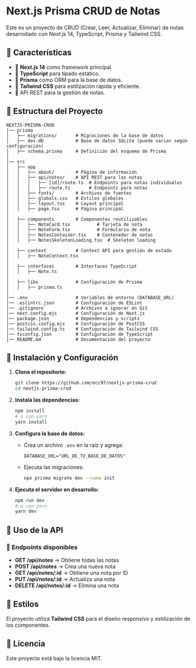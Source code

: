 # Next.js Prisma CRUD de Notas

Este es un proyecto de CRUD (Crear, Leer, Actualizar, Eliminar) de notas desarrollado con Next.js 14, TypeScript, Prisma y Tailwind CSS.

## 📌 Características
- 📌 **Next.js 14** como framework principal.
- 📌 **TypeScript** para tipado estático.
- 📌 **Prisma** como ORM para la base de datos.
- 📌 **Tailwind CSS** para estilización rápida y eficiente.
- 📌 API REST para la gestión de notas.

## 📂 Estructura del Proyecto
```
NEXTJS-PRISMA-CRUD
│── prisma
│   ├── migrations/       # Migraciones de la base de datos
│   ├── dev.db            # Base de datos SQLite (puede variar según configuración)
│   ├── schema.prisma     # Definición del esquema de Prisma
│
│── src
│   ├── app
│   │   ├── about/        # Página de información
│   │   ├── api/notes/    # API REST para las notas
│   │   │   ├── [id]/route.ts  # Endpoints para notas individuales
│   │   │   ├── route.ts       # Endpoints para notas
│   │   ├── fonts/        # Archivos de fuentes
│   │   ├── globals.css   # Estilos globales
│   │   ├── layout.tsx    # Layout principal
│   │   ├── page.tsx      # Página principal
│
│   ├── components        # Componentes reutilizables
│   │   ├── NoteCard.tsx          # Tarjeta de nota
│   │   ├── NoteForm.tsx          # Formulario de nota
│   │   ├── NotesContainer.tsx    # Contenedor de notas
│   │   ├── NotesSkeletonLoading.tsx  # Skeleton loading
│
│   ├── context           # Context API para gestión de estado
│   │   ├── NoteContext.tsx
│
│   ├── interfaces        # Interfaces TypeScript
│   │   ├── Note.ts
│
│   ├── libs              # Configuración de Prisma
│   │   ├── prisma.ts
│
│── .env                  # Variables de entorno (DATABASE_URL)
│── .eslintrc.json        # Configuración de ESLint
│── .gitignore            # Archivos a ignorar en Git
│── next.config.mjs       # Configuración de Next.js
│── package.json          # Dependencias y scripts
│── postcss.config.mjs    # Configuración de PostCSS
│── tailwind.config.ts    # Configuración de Tailwind CSS
│── tsconfig.json         # Configuración de TypeScript
│── README.md             # Documentación del proyecto
```

## 🚀 Instalación y Configuración
1. **Clona el repositorio:**
   ```sh
   git clone https://github.com/ecc97/nextjs-prisma-crud
   cd nextjs-prisma-crud
   ```

2. **Instala las dependencias:**
   ```sh
   npm install
   # o con yarn
   yarn install
   ```

3. **Configura la base de datos:**
   - Crea un archivo `.env` en la raíz y agrega:
     ```env
     DATABASE_URL="URL_DE_TU_BASE_DE_DATOS"
     ```
   - Ejecuta las migraciones:
     ```sh
     npx prisma migrate dev --name init
     ```

4. **Ejecuta el servidor en desarrollo:**
   ```sh
   npm run dev
   # o con yarn
   yarn dev
   ```

## 📌 Uso de la API
### 📍 Endpoints disponibles
- **GET /api/notes** → Obtiene todas las notas
- **POST /api/notes** → Crea una nueva nota
- **GET /api/notes/:id** → Obtiene una nota por ID
- **PUT /api/notes/:id** → Actualiza una nota
- **DELETE /api/notes/:id** → Elimina una nota

## 🎨 Estilos
El proyecto utiliza **Tailwind CSS** para el diseño responsivo y estilización de los componentes.

## 📜 Licencia
Este proyecto está bajo la licencia MIT.

